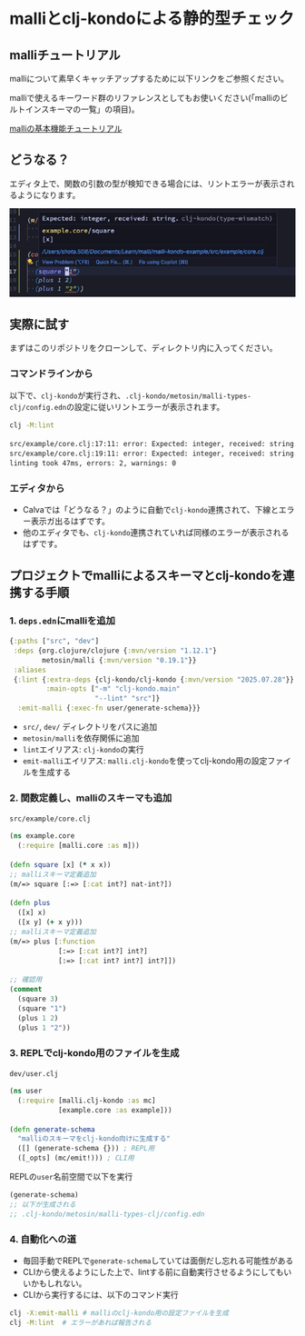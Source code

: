# malliとclj-kondoによる静的型チェック

## malliチュートリアル

malliについて素早くキャッチアップするために以下リンクをご参照ください。

malliで使えるキーワード群のリファレンスとしてもお使いください(「malliのビルトインスキーマの一覧」の項目)。

[malliの基本機能チュートリアル](./malli.md)

## どうなる？

エディタ上で、関数の引数の型が検知できる場合には、リントエラーが表示されるようになります。

![clj-kondoによる型の不一致警告](./image/kondo.png)

## 実際に試す

まずはこのリポジトリをクローンして、ディレクトリ内に入ってください。

### コマンドラインから

以下で、`clj-kondo`が実行され、`.clj-kondo/metosin/malli-types-clj/config.edn`の設定に従いリントエラーが表示されます。

```sh
clj -M:lint

src/example/core.clj:17:11: error: Expected: integer, received: string.
src/example/core.clj:19:11: error: Expected: integer, received: string.
linting took 47ms, errors: 2, warnings: 0
```

### エディタから

- Calvaでは「どうなる？」のように自動で`clj-kondo`連携されて、下線とエラー表示ガ出るはずです。
- 他のエディタでも、`clj-kondo`連携されていれば同様のエラーが表示されるはずです。

## プロジェクトでmalliによるスキーマとclj-kondoを連携する手順

### 1. `deps.edn`にmalliを追加

```clojure
{:paths ["src", "dev"]
 :deps {org.clojure/clojure {:mvn/version "1.12.1"}
        metosin/malli {:mvn/version "0.19.1"}}
 :aliases
 {:lint {:extra-deps {clj-kondo/clj-kondo {:mvn/version "2025.07.28"}}
         :main-opts ["-m" "clj-kondo.main"
                     "--lint" "src"]}
  :emit-malli {:exec-fn user/generate-schema}}}
```

- `src/`, `dev/` ディレクトリをパスに追加
- `metosin/malli`を依存関係に追加
- `lint`エイリアス: `clj-kondo`の実行
- `emit-malli`エイリアス: `malli.clj-kondo`を使ってclj-kondo用の設定ファイルを生成する

### 2. 関数定義し、malliのスキーマも追加

`src/example/core.clj`

```clojure
(ns example.core
  (:require [malli.core :as m]))

(defn square [x] (* x x))
;; malliスキーマ定義追加
(m/=> square [:=> [:cat int?] nat-int?])

(defn plus
  ([x] x)
  ([x y] (+ x y)))
;; malliスキーマ定義追加
(m/=> plus [:function
            [:=> [:cat int?] int?]
            [:=> [:cat int? int?] int?]])

;; 確認用
(comment
  (square 3)
  (square "1")
  (plus 1 2)
  (plus 1 "2"))
```

### 3. REPLでclj-kondo用のファイルを生成

`dev/user.clj`

```clojure
(ns user
  (:require [malli.clj-kondo :as mc]
            [example.core :as example]))

(defn generate-schema
  "malliのスキーマをclj-kondo向けに生成する"
  ([] (generate-schema {})) ; REPL用
  ([_opts] (mc/emit!))) ; CLI用
```

REPLの`user`名前空間で以下を実行

```clojure
(generate-schema)
;; 以下が生成される
;; .clj-kondo/metosin/malli-types-clj/config.edn
```

### 4. 自動化への道

- 毎回手動でREPLで`generate-schema`していては面倒だし忘れる可能性がある
- CLIから使えるようにした上で、lintする前に自動実行させるようにしてもいいかもしれない。
- CLIから実行するには、以下のコマンド実行

```sh
clj -X:emit-malli # malliのclj-kondo用の設定ファイルを生成
clj -M:lint  # エラーがあれば報告される
```